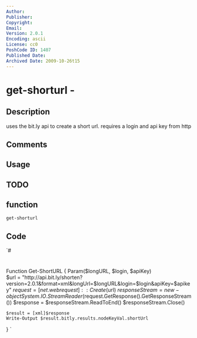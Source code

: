 ```yaml
---
Author: 
Publisher: 
Copyright: 
Email: 
Version: 2.0.1
Encoding: ascii
License: cc0
PoshCode ID: 1407
Published Date: 
Archived Date: 2009-10-26t15
---
```


# get-shorturl - 

## Description

uses the bit.ly api to create a short url. requires a login and api key from http

## Comments



## Usage



## TODO



## function

`get-shorturl`

## Code

`#
 #
 Function Get-ShortURL {
 	Param($longURL, $login, $apiKey)	
 	$url = "http://api.bit.ly/shorten?version=2.0.1&format=xml&longUrl=$longURL&login=$login&apiKey=$apikey"
 	$request = [net.webrequest]::Create($url)
 	$responseStream = new-object System.IO.StreamReader($request.GetResponse().GetResponseStream())
 	$response = $responseStream.ReadToEnd()
 	$responseStream.Close()
 	
 	$result = [xml]$response
 	Write-Output $result.bitly.results.nodeKeyVal.shortUrl
 }
`

